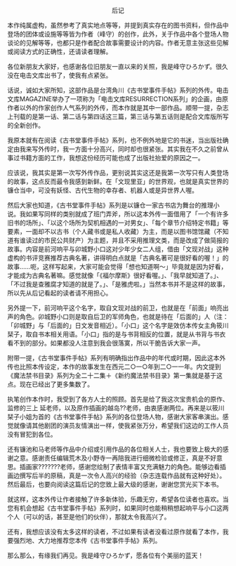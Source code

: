 <p align="center">后记</p>

本作纯属虚构，虽然参考了真实地点等等，并提到真实存在的图书资料，但作品中登场的团体或设施等等皆为作者（峰守）的创作，此外，关于作品中各个登场人物谈论的见解等等，也都只是作者配合故事需要设计的内容。作者无意主张这些见解或阅读方式的正确性，还请读者理解。

各位新朋友大家好，也感谢各位旧朋友一直以来的关照，我是峰守ひろかず。很久没在电击文库出书了，使我有点紧张。

话说，诚如大家所知，这部作品是台湾角川《古书堂事件手帖》系列的外传。电击文库MAGAZINE举办了一项称为「电击文库RESURRECTION系列」的企画，由原作者以外的作家创作人气系列的外传，而本作就是其中一部作品。顺带一提，杂志上刊载的是第一话、第二话与第四话这三篇，第三话与第五话则是配合文库版所写的全新创作。

我原本就有在阅读《古书堂事件手帖》系列，也不例外地是它的书迷，当出版社确定由我来写外传时，我一方面十分高兴，同时却也很紧张。其实我在不久之前曾从事过书籍方面的工作，我想这份经历可能也成了出版社抬爱的原因之一。

应该说，我其实是第一次写外传作品，更别说其实这还是我第一次写只有人类登场的故事，这点反而最令我感到新鲜。在「文现里亚」的世界观，也就是真实世界的镰仓当中，可没有妖怪、古代生物的幸存者、机器人或是异世界人喔。

然后大家也知道，《古书堂事件手帖》系列是以镰仓一家古书店为舞台的推理小说。我如果写同样的类别就成了班门弄斧，所以这本外传一面借用了「一个有许多旧书的场所」、「以这个场所为契机相遇的一对男女」、「每个章节介绍特定书籍」等要素，一面却不以古书（个人藏书或是私人收藏）为主，而是以图书馆馆藏（不知道有谁读过的市民公共财产）为主题，并且不采用推理文类，而是改成了做简报的故事。内容是前河响平与卯城野小口这对少年少女二人组，借由「文现对战」这种虚构的书评竞赛推荐古典名著，讲得明白点就是「古典名著可是很好看的喔！」的故事……呃，这样写起来，大家可能会觉得「想也知道啊～」毕竟就是因为好看，才能成为古典名著嘛。感觉就像「《福尔摩斯》很好看喔。」、「我早就知道了。」、「不过我是查雅腐才知道的就是了。」、「是雅虎啦。」当然本书并不是这样的故事，所以先从后记看起的读者请不用担心。

另外提一下，前河响平这个名字，取自文现对战的前卫，也就是在「前面」响亮出声的角色。卯城野小口则是取自后卫的军师角色，也就是待在「后面的」人（注：「卯城野」与「后面的」日文发音相近）。「小口」这个名字是效仿本传女主角筱川栞子，取自书本相关用语。「小口」指的是与书背相反的位置，就是从书背与书衣看不到的部分。如果都没人注意到我会很落寞，所以干脆告诉大家一声。

附带一提，《古书堂事件手帖》系列有明确指出作品中的年代或时期，因此这本外传也比照本传设定，本作的故事发生在西元二○一○年到二○一一年。内文提到《魔法禁书目录》系列为全二十二集＋《新约魔法禁书目录》第一集就是基于这点。现在已经出了更多集数了。

执笔创作本作时，我受到了各方人士的照顾。首先是给了我这次宝贵机会的原作、监修的三上 延老师，以及原作插画的越岛??老师，由衷感谢两位。再来是以筱川栞子小姐为首的《古书堂事件手帖》系列的各位登场人物，感谢大家客串演出。感觉就像请其他剧团的演员友情演出一样，使我紧张万分，希望我们这边的工作人员没有冒犯到各位。

还有镰池和马老师等作品中介绍或引用作品的各位相关人士，我也要致上极大的感谢之意。感谢责任编辑荒木及小野寺一再陪我进行细微检验或修正，真是不好意思。插画家???????老师，感谢您绘制了表情丰富又充满魅力的角色。能够边看插画边撰写后半的原稿，真是一次令人高兴的经验（杂志连载作品就有这种好处）。然后最后，也要向阅读这篇后记的您致上最大级的感谢，谢谢您赏光买下本书。

就这样，这本外传让作者接触了许多新体验，乐趣无穷，希望各位读者也喜欢。当您有机会想起《古书堂事件手帖》系列时，如果同时也能稍稍想起响平与小口这两个人（可以的话，甚至是他们的伙伴），那就太令我高兴了。

还有，我想应该没有太多这样的读者，不过如果有读者没看过原作就看了本作，我要强烈地、大力地推荐您本传《古书堂事件手帖》系列。

那么那么，有缘我们再见。我是峰守ひろかず，愿各位有个美丽的蓝天！

